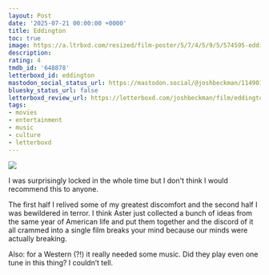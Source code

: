 ```yaml
---
layout: Post
date: '2025-07-21 00:00:00 +0000'
title: Eddington
toc: true
image: https://a.ltrbxd.com/resized/film-poster/5/7/4/5/9/5/574595-eddington-0-600-0-900-crop.jpg?v=925abc6d9b
description:
rating: 4
tmdb_id: '648878'
letterboxd_id: eddington
mastodon_social_status_url: https://mastodon.social/@joshbeckman/114901664880489904
bluesky_status_url: false
letterboxd_review_url: https://letterboxd.com/joshbeckman/film/eddington/
tags:
- movies
- entertainment
- music
- culture
- letterboxd
---
```


 <p><img src="https://a.ltrbxd.com/resized/film-poster/5/7/4/5/9/5/574595-eddington-0-600-0-900-crop.jpg?v=925abc6d9b"/></p> <p>I was surprisingly locked in the whole time but I don't think I would recommend this to anyone.</p><p>The first half I relived some of my greatest discomfort and the second half I was bewildered in terror. I think Aster just collected a bunch of ideas from the same year of American life and put them together and the discord of it all crammed into a single film breaks your mind because our minds were actually breaking.</p><p>Also: for a Western (?!) it really needed some music. Did they play even one tune in this thing? I couldn’t tell.</p> 
